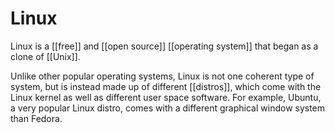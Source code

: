 # Linux

Linux is a [[free]] and [[open source]] [[operating system]] that began as a clone of [[Unix]].

Unlike other popular operating systems, Linux is not one coherent type of system, but is instead made up of different [[distros]], which come with the Linux kernel as well as different user space software. For example, Ubuntu, a very popular Linux distro, comes with a different graphical window system than Fedora.

